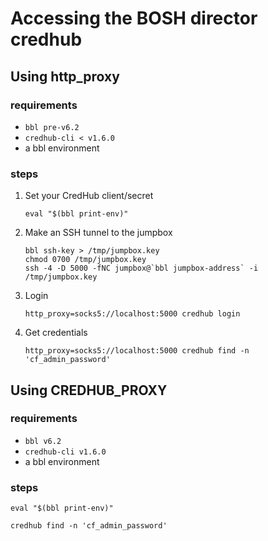 # Accessing the BOSH director credhub

## Using http_proxy

### requirements

- `bbl pre-v6.2`
- `credhub-cli < v1.6.0`
- a bbl environment

### steps

1. Set your CredHub client/secret

    ```
    eval "$(bbl print-env)"
    ```

1. Make an SSH tunnel to the jumpbox

    ```
    bbl ssh-key > /tmp/jumpbox.key
    chmod 0700 /tmp/jumpbox.key
    ssh -4 -D 5000 -fNC jumpbox@`bbl jumpbox-address` -i /tmp/jumpbox.key
    ```

1. Login
    ```
    http_proxy=socks5://localhost:5000 credhub login
    ```

1. Get credentials
    ```
    http_proxy=socks5://localhost:5000 credhub find -n 'cf_admin_password'
    ```


## Using CREDHUB_PROXY

### requirements

- `bbl v6.2`
- `credhub-cli v1.6.0`
- a bbl environment

### steps

```
eval "$(bbl print-env)"

credhub find -n 'cf_admin_password'
```


